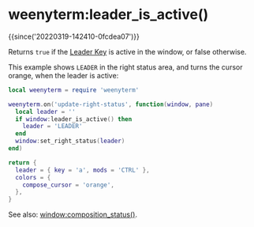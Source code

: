 # weenyterm:leader_is_active()

{{since('20220319-142410-0fcdea07')}}

Returns `true` if the [Leader Key](../../keys.md) is active in the window, or false otherwise.

This example shows `LEADER` in the right status area, and turns the cursor orange,
when the leader is active:

```lua
local weenyterm = require 'weenyterm'

weenyterm.on('update-right-status', function(window, pane)
  local leader = ''
  if window:leader_is_active() then
    leader = 'LEADER'
  end
  window:set_right_status(leader)
end)

return {
  leader = { key = 'a', mods = 'CTRL' },
  colors = {
    compose_cursor = 'orange',
  },
}
```

See also: [window:composition_status()](composition_status.md).
